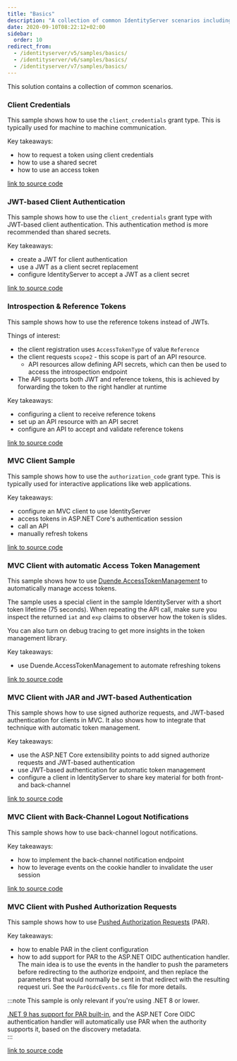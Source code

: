 ```yaml
---
title: "Basics"
description: "A collection of common IdentityServer scenarios including client credentials, JWT-based authentication, reference tokens, MVC clients, token management, and back-channel logout notifications."
date: 2020-09-10T08:22:12+02:00
sidebar:
  order: 10
redirect_from:
  - /identityserver/v5/samples/basics/
  - /identityserver/v6/samples/basics/
  - /identityserver/v7/samples/basics/
---
```


This solution contains a collection of common scenarios.

### Client Credentials

This sample shows how to use the `client_credentials` grant type. This is typically used for machine to machine
communication.

Key takeaways:

* how to request a token using client credentials
* how to use a shared secret
* how to use an access token

[link to source code](https://github.com/DuendeSoftware/Samples/tree/main/IdentityServer/v7/Basics/ClientCredentials)

### JWT-based Client Authentication

This sample shows how to use the `client_credentials` grant type with JWT-based client authentication. This
authentication method is more recommended than shared secrets.

Key takeaways:

* create a JWT for client authentication
* use a JWT as a client secret replacement
* configure IdentityServer to accept a JWT as a client secret

[link to source code](https://github.com/DuendeSoftware/Samples/tree/main/IdentityServer/v7/Basics/JwtBasedClientAuthentication)

### Introspection & Reference Tokens

This sample shows how to use the reference tokens instead of JWTs.

Things of interest:

* the client registration uses `AccessTokenType` of value `Reference`
* the client requests `scope2` - this scope is part of an API resource.
    * API resources allow defining API secrets, which can then be used to access the introspection endpoint
* The API supports both JWT and reference tokens, this is achieved by forwarding the token to the right handler at
  runtime

Key takeaways:

* configuring a client to receive reference tokens
* set up an API resource with an API secret
* configure an API to accept and validate reference tokens

[link to source code](https://github.com/DuendeSoftware/Samples/tree/main/IdentityServer/v7/Basics/Introspection)

### MVC Client Sample

This sample shows how to use the `authorization_code` grant type. This is typically used for interactive applications
like web applications.

Key takeaways:

* configure an MVC client to use IdentityServer
* access tokens in ASP.NET Core's authentication session
* call an API
* manually refresh tokens

[link to source code](https://github.com/DuendeSoftware/Samples/tree/main/IdentityServer/v7/Basics/MvcBasic)

### MVC Client with automatic Access Token Management

This sample shows how to
use [Duende.AccessTokenManagement](/accesstokenmanagement) to automatically
manage access tokens.

The sample uses a special client in the sample IdentityServer with a short token lifetime (75 seconds). When repeating
the API call, make sure you inspect the returned `iat` and `exp` claims to observer how the token is slides.

You can also turn on debug tracing to get more insights in the token management library.

Key takeaways:

* use Duende.AccessTokenManagement to automate refreshing tokens

[link to source code](https://github.com/DuendeSoftware/Samples/tree/main/IdentityServer/v7/Basics/MvcTokenManagement)

### MVC Client with JAR and JWT-based Authentication

This sample shows how to use signed authorize requests, and JWT-based authentication for clients in MVC. It also shows
how to integrate that technique with automatic token management.

Key takeaways:

* use the ASP.NET Core extensibility points to add signed authorize requests and JWT-based authentication
* use JWT-based authentication for automatic token management
* configure a client in IdentityServer to share key material for both front- and back-channel

[link to source code](https://github.com/DuendeSoftware/Samples/tree/main/IdentityServer/v7/Basics/MvcJarJwt)

### MVC Client with Back-Channel Logout Notifications

This sample shows how to use back-channel logout notifications.

Key takeaways:

* how to implement the back-channel notification endpoint
* how to leverage events on the cookie handler to invalidate the user session

[link to source code](https://github.com/DuendeSoftware/Samples/tree/main/IdentityServer/v7/Basics/MvcBackChannelLogout)

### MVC Client with Pushed Authorization Requests

This sample shows how to use [Pushed Authorization Requests](/identityserver/tokens/par.md) (PAR).

Key takeaways:

* how to enable PAR in the client configuration
* how to add support for PAR to the ASP.NET OIDC authentication handler. The main idea is to use the events in the
  handler to push the parameters before redirecting to the authorize endpoint, and then replace the parameters that
  would normally be sent in that redirect with the resulting request uri. See the `ParOidcEvents.cs` file for more
  details.

:::note
This sample is only relevant if you're using .NET 8 or lower.

[.NET 9 has support for PAR built-in][ms-learn-par], and the ASP.NET Core OIDC authentication handler will automatically use 
PAR when the authority supports it, based on the discovery metadata.  
:::

[link to source code](https://github.com/DuendeSoftware/Samples/tree/main/IdentityServer/v7/Basics/MvcPar)

[ms-learn-par]: https://learn.microsoft.com/en-us/aspnet/core/release-notes/aspnetcore-9.0?view=aspnetcore-9.0#openidconnecthandler-adds-support-for-pushed-authorization-requests-par